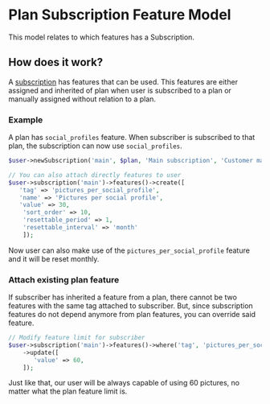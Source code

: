 # Plan Subscription Feature Model

This model relates to which features has a Subscription.

## How does it work?

A [subscription](/models/plan-subscription-model.md) has features that can be used. This features are either assigned
and inherited of plan when user is subscribed to a plan or manually assigned without relation to a plan.

### Example

A plan has `social_profiles` feature. When subscriber is subscribed to that plan, the subscription can now
use `social_profiles`.

```php
$user->newSubscription('main', $plan, 'Main subscription', 'Customer main subscription');

// You can also attach directly features to user
$user->subscription('main')->features()->create([
   'tag' => 'pictures_per_social_profile', 
   'name' => 'Pictures per social profile', 
   'value' => 30,
    'sort_order' => 10,
    'resettable_period' => 1,
    'resettable_interval' => 'month'
    ]);
```

Now user can also make use of the `pictures_per_social_profile` feature and it will be reset monthly.

### Attach existing plan feature

If subscriber has inherited a feature from a plan, there cannot be two features with the same tag attached to
subscriber. But, since subscription features do not depend anymore from plan features, you can override said feature.

```php
// Modify feature limit for subscriber
$user->subscription('main')->features()->where('tag', 'pictures_per_social_profile')
    ->update([     
       'value' => 60,
    ]);
```

Just like that, our user will be always capable of using 60 pictures, no matter what the plan feature limit is.
